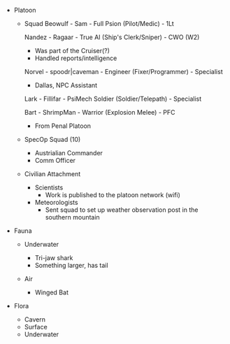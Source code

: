 + Platoon
  + Squad
    Beowulf - Sam - Full Psion
    (Pilot/Medic) - 1Lt

    Nandez - Ragaar - True AI
    (Ship's Clerk/Sniper) - CWO (W2)
    + Was part of the Cruiser(?)
    + Handled reports/intelligence

    Norvel - spoodr|caveman - Engineer
    (Fixer/Programmer) - Specialist
    + Dallas, NPC Assistant

    Lark - Fillifar - PsiMech Soldier
    (Soldier/Telepath) - Specialist

    Bart - ShrimpMan - Warrior
    (Explosion Melee) - PFC
    + From Penal Platoon

  + SpecOp Squad (10)
    + Austrialian Commander
    + Comm Officer

  + Civilian Attachment
    + Scientists
      + Work is published to the platoon network (wifi)
    + Meteorologists
      + Sent squad to set up weather observation post in the southern mountain

+ Fauna
  + Underwater
    + Tri-jaw shark
    + Something larger, has tail

  + Air
    + Winged Bat

+ Flora
  + Cavern
  + Surface
  + Underwater
